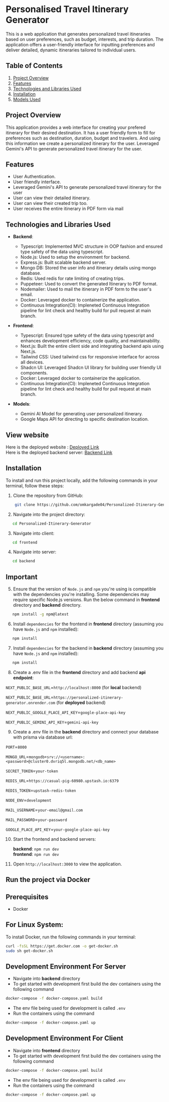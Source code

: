 # Personalised Travel Itinerary Generator

This is a web application that generates personalized travel itineraries based on user preferences, such as budget, interests, and trip duration. The application offers a user-friendly interface for inputting preferences and deliver detailed, dynamic itineraries tailored to individual users.

## Table of Contents

1. [Project Overview](#project-overview)
2. [Features](#features)
3. [Technologies and Libraries Used](#technologies-and-libraries-used)
4. [Installation](#installation)
5. [Models Used](#models-used)

## Project Overview

This application provides a web interface for creating your prefered itinerary for their desired destination. It has a user friendly form to fill for preferences such as destination, duration, budget and travelers. And using this information we create a personalized itinerary for the user. Leveraged Gemini's API to generate personalized travel itinerary for the user.

## Features

- User Authentication.
- User friendly interface.
- Leveraged Gemini's API to generate personalized travel itinerary for the user
- User can view their detailed itinerary.
- User can view their created trip too.
- User receives the entire itinerary in PDF form via mail

## Technologies and Libraries Used

- **Backend**:

  - Typescript: Implemented MVC structure in OOP fashion and ensured type safety of the data using typescript.
  - Node.js: Used to setup the environment for backend.
  - Express.js: Built scalable backend server.
  - Mongo DB: Stored the user info and itinerary details using mongo database.
  - Redis: Used redis for rate limiting of creating trips.
  - Puppeteer: Used to convert the generated Itinerary to PDF format.
  - Nodemailer: Used to mail the itinerary in PDF form to the user's email.
  - Docker: Leveraged docker to containerize the application.
  - Continuous Integration(CI): Impleneted Continuous Integration pipeline for lint check and healthy build for pull request at main branch.

- **Frontend**:

  - Typescript: Ensured type safety of the data using typescript and enhances development efficiency, code quality, and maintainability.
  - Next.js: Built the entire client side and integrating backend apis using Next.js.
  - Tailwind CSS: Used tailwind css for responsive interface for across all devices.
  - Shadcn UI: Leveraged Shadcn UI library for building user friendly UI components.
  - Docker: Leveraged docker to containerize the application.
  - Continuous Integration(CI): Impleneted Continuous Integration pipeline for lint check and healthy build for pull request at main branch.

- **Models**:
  - Gemini AI Model for generating user personalized itinerary.
  - Google Maps API for directing to specific destination location.


## View website

Here is the deployed website : [Deployed Link](https://personalized-itinerary-generator.vercel.app/)<br>
Here is the deployed backend server: [Backend Link](https://personalized-itinerary-generator.onrender.com/)

## Installation

To install and run this project locally, add the following commands in your terminal, follow these steps:

1. Clone the repository from GitHub:

```bash
    git clone https://github.com/omkargade04/Personalized-Itinerary-Generator.git
```

2. Navigate into the project directory:

```bash
   cd Personalized-Itinerary-Generator
```

3. Navigate into client:

```bash
   cd frontend
```

4. Navigate into server:

```bash
   cd backend
```

## Important

5. Ensure that the version of `Node.js` and `npm` you're using is compatible with the dependencies you're installing. Some dependencies may require specific Node.js versions.
   Run the below command in **frontend** directory and **backend** directory.

```bash
   npm install -g npm@latest
```

6. Install `dependencies` for the frontend in **frontend** directory (assuming you have `Node.js` and `npm` installed):

```bash
   npm install
```

7. Install `dependencies` for the backend in **backend** directory (assuming you have `Node.js` and `npm` installed):

```bash
   npm install
```

8. Create a .env file in the **frontend** directory and add backend **api endpoint**:

`NEXT_PUBLIC_BASE_URL`=`http://localhost:8000` (for **local** backend)

`NEXT_PUBLIC_BASE_URL`=`https://personalized-itinerary-generator.onrender.com` (for **deployed** backend)

`NEXT_PUBLIC_GOOGLE_PLACE_API_KEY`=`google-place-api-key`

`NEXT_PUBLIC_GEMINI_API_KEY`=`gemini-api-key`

9. Create a .env file in the **backend** directory and connect your database with prisma via database url:

`PORT`=`8000` <br>

`MONGO_URL`=`mongodb+srv://<username>:<password>@cluster0.dvriq5l.mongodb.net/<db_name>` <br>

`SECRET_TOKEN`=`your-token` <br>

`REDIS_URL`=`https://casual-pig-60980.upstash.io:6379` <br>

`REDIS_TOKEN`=`upstash-redis-token` <br>

`NODE_ENV`=`development` <br>

`MAIL_USERNAME`=`your-email@gmail.com` <br>

`MAIL_PASSWORD`=`your-password` <br>

`GOOGLE_PLACE_API_KEY`=`your-google-place-api-key` <br>

10. Start the frontend and backend servers:

    **backend**: `npm run dev`<br>
    **frontend**: `npm run dev`

11. Open `http://localhost:3000` to view the application.

## Run the project via **Docker**

## Prerequisites

- Docker

## For Linux System:

To install Docker, run the following commands in your terminal:

```bash
curl -fsSL https://get.docker.com -o get-docker.sh
sudo sh get-docker.sh
```

## Development Environment For Server

- Navigate into **backend** directory
- To get started with development first build the dev containers using the following command

```bash
docker-compose -f docker-compose.yaml build
```

- The env file being used for development is called `.env`
- Run the containers using the command

```bash
docker-compose -f docker-compose.yaml up
```

## Development Environment For Client

- Navigate into **frontend** directory
- To get started with development first build the dev containers using the following command

```bash
docker-compose -f docker-compose.yaml build
```

- The env file being used for development is called `.env`
- Run the containers using the command

```bash
docker-compose -f docker-compose.yaml up
```

